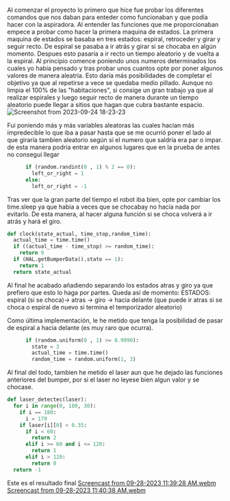 Al comenzar el proyecto lo primero que hice fue probar los diferentes comandos que nos daban para enteder como funcionaban y que podía hacer con la aspiradora. 
Al entender las funciones que me proporcionaban empece a probar como hacer la primera maquina de estados.
La primera maquina de estados se basaba en tres estados: espiral, retroceder y girar y seguir recto. De espiral se pasaba a ir atrás y girar si se chocaba en algún momento.
Despues esto pasaría a ir recto un tiempo aleatorio y de vuelta a la espiral.
Al principio comence poniendo unos numeros determinados los cuales yo habia pensado y tras probar unos cuantos opte por poner algunos valores de manera aleatria.
Esto daría más posibilidades de completar el objetivo ya que al repetirse a vece se quedaba medio pillado.
Aunque no limpia el 100% de las "habitaciones", si consige un gran trabajo ya que al realizar espirales y luego seguir recto de manera durante un tiempo aleatorio puede llegar a sitios que hagan que cubra bastante espacio.
![Screenshot from 2023-09-24 18-23-23](https://github.com/jlozanot2021/Robotica_Movil_23.24/assets/102520615/f3fa9c72-09f3-4e66-8352-3f79fbd9d4c1)


Fui poniendo más y más variables aleatoras las cuales hacían más impredecible lo que iba a pasar hasta que se me ocurrió poner el lado al que giraría tambien aleatorio según si el numero que saldría era par o impar.
de esta manera podria entrar en algunos lugares que en la prueba de antes no conseguí llegar
```python
      if (random.randint(0 , 1) % 2 == 0):
        left_or_right = 1
      else:
        left_or_right = -1
```

Tras ver que la gran parte del tiempo el robot iba bien, opte por cambiar los time.sleep ya que habia a veces que se chocabay no hacía nada por evitarlo.
De esta manera, al hacer alguna función si se choca volverá a ir atrás y hará el giro.
```python
def clock(state_actual, time_stop,random_time):
  actual_time = time.time()
  if ((actual_time - time_stop) >= random_time):
    return 0
  if (HAL.getBumperData().state == 1):
    return 1
  return state_actual
```


Al final he acabado añadiendo separando los estados atras y giro ya que prefiero que esto lo haga por partes.
Queda así de momento: ESTADOS: espiral (si se choca)-> atras -> giro -> hacia delante (que puede ir atras si se choca o espiral de nuevo si termina el temporizador aleatorio) 

Como última implementación, le he metido que tenga la posibilidad de pasar de espiral a hacia delante (es muy raro que ocurra).
```python
      if (random.uniform(0 , 1) >= 0.9990):
        state = 3
        actual_time = time.time()
        random_time = random.uniform(1, 3)
```
Al final del todo, tambien he metido el laser aun que he dejado las funciones anteriores del bumper, por si el laser no leyese bien algun valor y se chocase.
```python
def laser_detectec(laser):
  for i in range(0, 180, 30):
    if i == 180:
      i = 179
    if laser[i][0] < 0.35:
      if i < 60:
        return 2
      elif i >= 60 and i <= 120:
        return 1
      elif i > 120:
        return 0
  return -1
```


Este es el resultado final
[Screencast from 09-28-2023 11:39:28 AM.webm](https://github.com/jlozanot2021/Robotica_Movil_23.24/assets/102520615/16fb5428-ed0e-4cee-bae0-c92e5fb8d06b)
[Screencast from 09-28-2023 11:40:38 AM.webm](https://github.com/jlozanot2021/Robotica_Movil_23.24/assets/102520615/b769b5a3-c0cf-480f-ba5f-0adee6a31ace)


